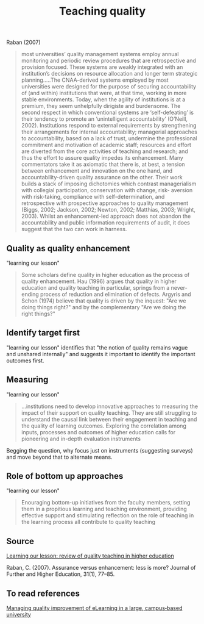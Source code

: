 ﻿---
title: Teaching quality
---
Raban (2007)
> most universities’ quality management systems employ annual monitoring and periodic review procedures that are retrospective and provision focused. These systems are weakly integrated with an institution’s decisions on resource allocation and longer term strategic planning.....The CNAA-derived systems employed by most universities were designed for the purpose of securing accountability of (and within) institutions that were, at that time, working in more stable environments. Today, when the agility of institutions is at a premium, they seem unhelpfully dirigiste and burdensome.
> The second respect in which conventional systems are ‘self-defeating’ is their tendency to promote an ‘unintelligent accountability’ (O’Neill, 2002). Institutions respond to external requirements by strengthening their arrangements for internal accountability; managerial approaches to accountability, based on a lack of trust, undermine the professional commitment and motivation of academic staff; resources and effort are diverted from the core activities of teaching and research; and thus the effort to assure quality impedes its enhancement.
> Many commentators take it as axiomatic that there is, at best, a tension between enhancement and innovation on the one hand, and accountability-driven quality assurance on the other. Their work builds a stack of imposing dichotomies which contrast managerialism with collegial participation, conservation with change, risk- aversion with risk-taking, compliance with self-determination, and retrospective with prospective approaches to quality management (Biggs, 2002; Jackson, 2002; Newton, 2002; Matthias, 2003; Wright, 2003). Whilst an enhancement-led approach does not abandon the accountability and public information requirements of audit, it does suggest that the two can work in harness.

## Quality as quality enhancement

"learning our lesson"
> Some scholars define quality in higher education as the process of quality enhancement. Hau (1996) argues that quality in higher education and quality teaching in particular, springs from a never-ending process of reduction and elimination of defects. Argyris and Schon (1974) believe that quality is driven by the inquest: "Are we doing things right?" and by the complementary "Are we doing the right things?"

## Identify target first

"learning our lesson" identifies that "the notion of quality remains vague and unshared internally" and suggests it important to identify the important outcomes first.

## Measuring

"learning our lesson"
> ...institutions need to develop innovative approaches to measuring the impact of their support on quality teaching. They are still struggling to understand the causal link between their engagement in teaching and the quality of learning outcomes. Exploring the correlation among inputs, processes and outcomes of higher education calls for pioneering and in-depth evaluation instruments

Begging the question, why focus just on instruments (suggesting surveys) and move beyond that to alternate means.

## Role of bottom up approaches

"learning our lesson"
> Enouraging bottom-up initiatives from the faculty members, setting them in a propitious learning and teaching environment, providing effective support and stimulating reflection on the role of teaching in the learning process all contribute to quality teaching

## Source

[Learning our lesson: review of quality teaching in higher education](https://books.google.com.au/books?hl=en&lr=&id=mi7WAgAAQBAJ&oi=fnd&pg=PA3&ots=ouJUSq3gfK&sig=Ru_9fhmtXA1Dsu7d_kZJFmoRcB0#v=onepage&q&f=false)

Raban, C. (2007). Assurance versus enhancement: less is more? Journal of Further and Higher Education, 31(1), 77–85.

## To read references

[Managing quality improvement of eLearning in a large, campus‐based university](http://www.emeraldinsight.com.ezproxy.usq.edu.au/doi/full/10.1108/09684880710723007)